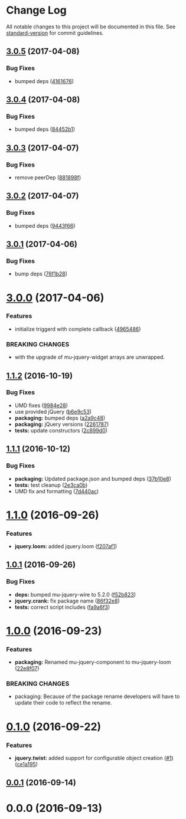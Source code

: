 # Change Log

All notable changes to this project will be documented in this file. See [standard-version](https://github.com/conventional-changelog/standard-version) for commit guidelines.

<a name="3.0.5"></a>
## [3.0.5](https://github.com/mu-lib/mu-jquery-loom/compare/v3.0.4...v3.0.5) (2017-04-08)


### Bug Fixes

* bumped deps ([4161676](https://github.com/mu-lib/mu-jquery-loom/commit/4161676))



<a name="3.0.4"></a>
## [3.0.4](https://github.com/mu-lib/mu-jquery-loom/compare/v3.0.3...v3.0.4) (2017-04-08)


### Bug Fixes

* bumped deps ([84452b1](https://github.com/mu-lib/mu-jquery-loom/commit/84452b1))



<a name="3.0.3"></a>
## [3.0.3](https://github.com/mu-lib/mu-jquery-loom/compare/v3.0.2...v3.0.3) (2017-04-07)


### Bug Fixes

* remove peerDep ([881898f](https://github.com/mu-lib/mu-jquery-loom/commit/881898f))



<a name="3.0.2"></a>
## [3.0.2](https://github.com/mu-lib/mu-jquery-loom/compare/v3.0.1...v3.0.2) (2017-04-07)


### Bug Fixes

* bumped deps ([9443f66](https://github.com/mu-lib/mu-jquery-loom/commit/9443f66))



<a name="3.0.1"></a>
## [3.0.1](https://github.com/mu-lib/mu-jquery-loom/compare/v3.0.0...v3.0.1) (2017-04-06)


### Bug Fixes

* bump deps ([76f1b28](https://github.com/mu-lib/mu-jquery-loom/commit/76f1b28))



<a name="3.0.0"></a>
# [3.0.0](https://github.com/mu-lib/mu-jquery-loom/compare/v1.1.2...v3.0.0) (2017-04-06)


### Features

* initialize triggerd with complete callback ([4965486](https://github.com/mu-lib/mu-jquery-loom/commit/4965486))


### BREAKING CHANGES

* with the upgrade of mu-jquery-widget arrays are unwrapped.



<a name="1.1.2"></a>
## [1.1.2](https://github.com/mu-lib/mu-jquery-loom/compare/v1.1.1...v1.1.2) (2016-10-19)


### Bug Fixes

* UMD fixes ([9984e28](https://github.com/mu-lib/mu-jquery-loom/commit/9984e28))
* use provided jQuery ([b6e9c53](https://github.com/mu-lib/mu-jquery-loom/commit/b6e9c53))
* **packaging:** bumped deps ([a2a9c48](https://github.com/mu-lib/mu-jquery-loom/commit/a2a9c48))
* **packaging:** jQuery versions ([2261787](https://github.com/mu-lib/mu-jquery-loom/commit/2261787))
* **tests:** update constructors ([2c899d0](https://github.com/mu-lib/mu-jquery-loom/commit/2c899d0))



<a name="1.1.1"></a>
## [1.1.1](https://github.com/mu-lib/mu-jquery-loom/compare/v1.1.0...v1.1.1) (2016-10-12)


### Bug Fixes

* **packaging:** Updated package.json and bumped deps ([37b10e8](https://github.com/mu-lib/mu-jquery-loom/commit/37b10e8))
* **tests:** test cleanup ([2e3ca0b](https://github.com/mu-lib/mu-jquery-loom/commit/2e3ca0b))
* UMD fix and formatting ([7d440ac](https://github.com/mu-lib/mu-jquery-loom/commit/7d440ac))



<a name="1.1.0"></a>
# [1.1.0](https://github.com/mu-lib/mu-jquery-loom/compare/v1.0.1...v1.1.0) (2016-09-26)


### Features

* **jquery.loom:** added jquery.loom ([f207af1](https://github.com/mu-lib/mu-jquery-loom/commit/f207af1))



<a name="1.0.1"></a>
## [1.0.1](https://github.com/mu-lib/mu-jquery-loom/compare/v1.0.0...v1.0.1) (2016-09-26)


### Bug Fixes

* **deps:** bumped mu-jquery-wire to 5.2.0 ([f52b823](https://github.com/mu-lib/mu-jquery-loom/commit/f52b823))
* **jquery.crank:** fix package name ([86f32e8](https://github.com/mu-lib/mu-jquery-loom/commit/86f32e8))
* **tests:** correct script includes ([fa9a6f3](https://github.com/mu-lib/mu-jquery-loom/commit/fa9a6f3))



<a name="1.0.0"></a>
# [1.0.0](https://github.com/mu-lib/mu-jquery-loom/compare/v0.1.0...v1.0.0) (2016-09-23)


### Features

* **packaging:** Renamed mu-jquery-component to mu-jquery-loom ([22e8f07](https://github.com/mu-lib/mu-jquery-loom/commit/22e8f07))


### BREAKING CHANGES

* packaging: Because of the package rename developers will have to
update their code to reflect the rename.



<a name="0.1.0"></a>
# [0.1.0](https://github.com/mu-lib/mu-jquery-component/compare/v0.0.1...v0.1.0) (2016-09-22)


### Features

* **jquery.twist:** added support for configurable object creation ([#1](https://github.com/mu-lib/mu-jquery-component/issues/1)) ([ce1a195](https://github.com/mu-lib/mu-jquery-component/commit/ce1a195))



<a name="0.0.1"></a>
## [0.0.1](https://github.com/mu-lib/mu-jquery-component/compare/v0.0.0...v0.0.1) (2016-09-14)



<a name="0.0.0"></a>
# 0.0.0 (2016-09-13)
